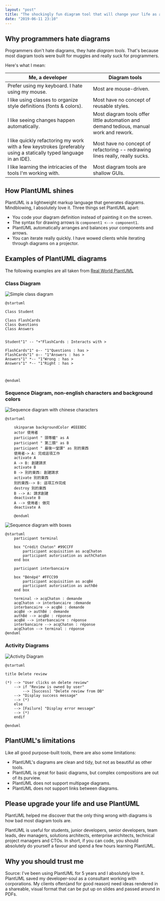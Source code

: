 ```yaml
---
layout: "post"
title: "The shockingly fun diagram tool that will change your life as a programmer: PlantUML"
date: "2019-06-11 23:10"
---
```


## Why programmers hate diagrams

Programmers don't hate diagrams, they hate *diagram tools*. That's because most diagram tools were built for muggles and really suck for programmers.

Here's what I mean:

Me, a developer  |  Diagram tools
--|--
Prefer using my keyboard. I hate using my mouse.  |  Most are mouse-driven.
I like using classes to organize style definitions (fonts & colors). |  Most have no concept of reusable styles.
I like seeing changes happen automatically.  |  Most diagram tools offer little automation and demand tedious, manual work and rework.
I like quickly refactoring my work with a few keystrokes (preferably using a statically typed language in an IDE). | Most have no concept of refactoring -- redrawing lines really, really sucks.
I like learning the intricacies of the tools I'm working with.  |  Most diagram tools are shallow GUIs.

## How PlantUML shines

PlantUML is a lightweight markup language that generates diagrams. Mindblowing, I absolutely love it. Three things set PlantUML apart:
* You code your diagram definition instead of painting it on the screen.
* The syntax for drawing arrows is `component1 <--> component1`.
* PlantUML automatically arranges and balances your components and arrows.
* You can iterate really quickly. I have wowed clients while iterating through diagrams on a projector.

## Examples of PlantUML diagrams

The following examples are all taken from [Real World PlantUML][9fd06373]
### Class Diagram


![Simple class diagram](images/2019/06/simple-class-diagram.png)

```PlantUML
@startuml

Class Student

Class FlashCards
Class Questions
Class Answers


Student"1" -- "+"FlashCards : Interacts with >

FlashCards"1" o-- "1"Questions : has >
FlashCards"1" o-- "1"Answers : has >
Answers"1" *-- "1"Wrong : has >
Answers"1" *-- "1"Right : has >



@enduml
```

### Sequence Diagram, non-english characters and background colors
![Sequence diagram with chinese characters](images/2019/06/sequence-diagram-with-chinese-characters.png)

```PlantUML
@startuml

    skinparam backgroundColor #EEEBDC
    actor 使用者
    participant " 頭等艙" as A
    participant " 第二類" as B
    participant " 最後一堂課" as 別的東西
    使用者-> A: 完成這項工作
    activate A
    A -> B: 創建請求
    activate B
    B -> 別的東西: 創建請求
    activate 別的東西
    別的東西--> B: 這項工作完成
    destroy 別的東西
    B --> A: 請求創建
    deactivate B
    A --> 使用者: 做完
    deactivate A

    @enduml
```
![Sequence diagram with boxes](images/2019/06/sequence-diagram-with-boxes.png)

```plantuml
@startuml
	participant terminal

	box "Crédit Chaton" #99CCFF
		participant acquisition as acqChaton
		participant autorisation as authChaton
	end box

	participant interbancaire

	box "Bénépé" #FFCC99
		participant acquisition as acqBé
		participant autorisation as authBé
	end box

	terminal -> acqChaton : demande
	acqChaton -> interbancaire :demande
	interbancaire -> acqBé : demande
	acqBé -> authBé : demande
	authBé --> acqBé : réponse
	acqBé --> interbancaire : réponse
	interbancaire --> acqChaton : réponse
	acqChaton --> terminal : réponse
@enduml
```

### Activity Diagrams

![Activity Diagram](images/2019/06/activity-diagram.png)

```plantuml
@startuml

title Delete review

(*) --> "User clicks on delete review"
    --> if "Review is owned by user"
    	--> [Success] "Delete review from DB"
	--> "Display success message"
	--> (*)    
    else
	--> [Failure] "Display error message"
	--> (*)
    endif

@enduml
```

## PlantUML's limitations

Like all good purpose-built tools, there are also some limitations:
* PlantUML's diagrams are clean and tidy, but not as beautiful as other tools.
* PlantUML is great for basic diagrams, but complex compositions are out of its purview.
* PlantUML does not support multipage diagrams.
* PlantUML does not support links between diagrams.

## Please upgrade your life and use PlantUML

PlantUML helped me discover that the only thing wrong with diagrams is how bad most diagram tools are.

PlantUML is useful for students, junior developers, senior developers, team leads, dev managers, solutions architects, enterprise architects, technical project managers and CTOs. In short, if you can code, you should absolutely do yourself a favour and spend a few hours learning PlantUML.

## Why you should trust me

Source: I've been using PlantUML for 5 years and I absolutely love it. PlantUML saved my developer-soul as a consultant working with corporations. My clients often(and for good reason) need ideas rendered in a shareable, visual format that can be put up on slides and passed around in PDFs.

[9fd06373]: https://real-world-plantuml.com "Real World PlantUML"
